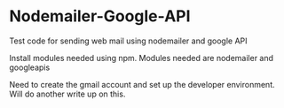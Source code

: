 # Nodemailer-Google-API
Test code for sending web mail using nodemailer and google API

Install modules needed using npm.
Modules needed are nodemailer and googleapis

Need to create the gmail account and set up the developer environment. Will do another write up on this.
